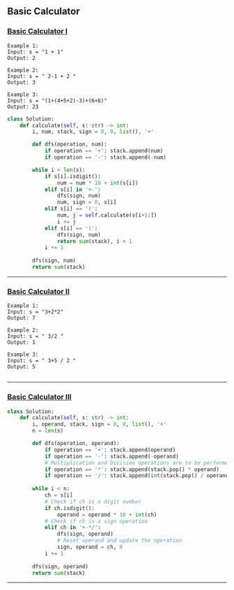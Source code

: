 ## Basic Calculator

### [Basic Calculator I](https://github.com/quananhle/Python/tree/main/Software%20Engineering%20Practicing/Leetcode/Amazon/224.%20Basic%20Calculator)

```
Example 1:
Input: s = "1 + 1"
Output: 2

Example 2:
Input: s = " 2-1 + 2 "
Output: 3

Example 3:
Input: s = "(1+(4+5+2)-3)+(6+8)"
Output: 23
```

```Python
class Solution:
    def calculate(self, s: str) -> int:
        i, num, stack, sign = 0, 0, list(), '+'

        def dfs(operation, num):
            if operation == '+': stack.append(num)
            if operation == '-': stack.append(-num)

        while i < len(s):
            if s[i].isdigit():
                num = num * 10 + int(s[i])
            elif s[i] in '+-':
                dfs(sign, num)
                num, sign = 0, s[i]
            elif s[i] == '(':
                num, j = self.calculate(s[i+1:])
                i += j
            elif s[i] == ')':
                dfs(sign, num)
                return sum(stack), i + 1
            i += 1
        
        dfs(sign, num)
        return sum(stack)
```

---

### [Basic Calculator II](https://github.com/quananhle/Python/tree/main/Software%20Engineering%20Practicing/Leetcode/Leetcode%2075/Level%202/Day%2018%20-%20Stack/227.%20Basic%20Calculator%20II)

```
Example 1:
Input: s = "3+2*2"
Output: 7

Example 2:
Input: s = " 3/2 "
Output: 1

Example 3:
Input: s = " 3+5 / 2 "
Output: 5
```

```Python

```

---

### [Basic Calculator III](https://github.com/quananhle/Python/tree/main/Software%20Engineering%20Practicing/Leetcode/Google/772.%20Basic%20Calculator%20III)

```Python
class Solution:
    def calculate(self, s: str) -> int:
        i, operand, stack, sign = 0, 0, list(), '+'
        n = len(s)

        def dfs(operation, operand):
            if operation == '+': stack.append(operand)
            if operation == '-': stack.append(-operand)
            # Multiplication and Division operations are to be performed before Addition and Subtraction
            if operation == '*': stack.append(stack.pop() * operand)
            if operation == '/': stack.append(int(stack.pop() / operand))
        
        while i < n:
            ch = s[i]
            # Check if ch is a digit number
            if ch.isdigit():
                operand = operand * 10 + int(ch)
            # Check if ch is a sign operation
            elif ch in '+-*/':
                dfs(sign, operand)
                # Reset operand and update the operation
                sign, operand = ch, 0
            i += 1
        
        dfs(sign, operand)
        return sum(stack)
```

---

